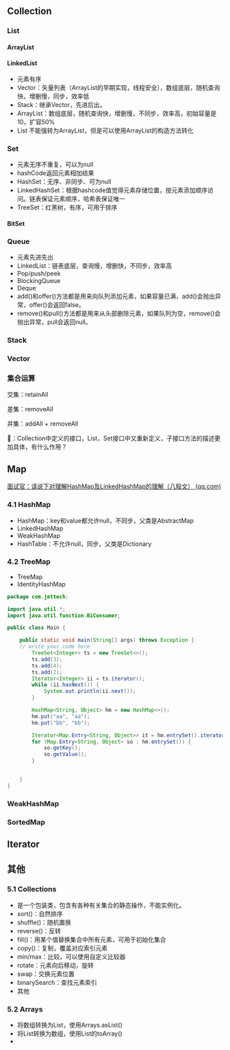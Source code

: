 

## Collection

### List

#### ArrayList



#### LinkedList



- 元素有序
- Vector：矢量列表（ArrayList的早期实现，线程安全），数组底层，随机查询快，增删慢，同步，效率低
- Stack：继承Vector，先进后出。
- ArrayList：数组底层，随机查询快，增删慢，不同步，效率高，初始容量是10，扩容50%
- List 不能强转为ArrayList，但是可以使用ArrayList的构造方法转化

### Set

- 元素无序不重复，可以为null
- hashCode返回元素相加结果
- HashSet：无序、非同步、可为null
- LinkedHashSet：根据hashcode值觉得元素存储位置，按元素添加顺序访问。链表保证元素顺序，哈希表保证唯一
- TreeSet：红黑树，有序，可用于排序

#### BitSet

### Queue

- 元素先进先出
- LinkedList：链表底层，查询慢，增删快，不同步，效率高
- Pop/push/peek
- BlockingQueue
- Deque
- add()和offer()方法都是用来向队列添加元素，如果容量已满，add()会抛出异常，offer()会返回false。
- remove()和pull()方法都是用来从头部删除元素，如果队列为空，remove()会抛出异常，pull会返回null。

### Stack

### Vector

### 集合运算

交集：retainAll

差集：removeAll

并集：addAll + removeAll



🎈：Collection中定义的接口，List，Set接口中又重新定义，子接口方法的描述更加具体，有什么作用？

## Map



[面试官：请说下对理解HashMap及LinkedHashMap的理解（八股文） (qq.com)](https://mp.weixin.qq.com/s/uOu9CvFttKYMHO3yLsSgjQ)



### 4.1 HashMap

- HashMap：key和value都允许null，不同步，父类是AbstractMap
- LinkedHashMap
- WeakHashMap
- HashTable：不允许null，同步，父类是Dictionary

### 4.2 TreeMap

- TreeMap
- IdentityHashMap

```java
package com.jettech;

import java.util.*;
import java.util.function.BiConsumer;

public class Main {

    public static void main(String[] args) throws Exception {
	// write your code here
        TreeSet<Integer> ts = new TreeSet<>();
        ts.add(3);
        ts.add(4);
        ts.add(2);
        Iterator<Integer> ii = ts.iterator();
        while (ii.hasNext()) {
            System.out.println(ii.next());
        }

        HashMap<String, Object> hm = new HashMap<>();
        hm.put("aa", "aa");
        hm.put("bb", "bb");

        Iterator<Map.Entry<String, Object>> it = hm.entrySet().iterator();
        for (Map.Entry<String, Object> so : hm.entrySet()) {
            so.getKey();
            so.getValue();
        }
        

    }
}
```

### WeakHashMap

### SortedMap



## Iterator



## 其他

### 5.1 Collections

- 是一个包装类，包含有各种有关集合的静态操作，不能实例化。
- sort()：自然排序
- shuffle()：随机置换
- reverse()：反转
- fill()：用某个值替换集合中所有元素，可用于初始化集合
- copy()：复制，覆盖对应索引元素
- min/max：比较，可以使用自定义比较器
- rotate：元素向后移动，旋转
- swap：交换元素位置
- binarySearch：查找元素索引
- 其他

### 5.2 Arrays

- 将数组转换为List，使用Arrays.asList()
- 将List转换为数组，使用List的toArray()
- 

